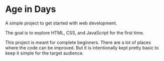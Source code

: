 # Age in Days
A simple project to get started with web development.

The goal is to explore HTML, CSS, and JavaScript for the first time.

This project is meant for complete beginners. There are a lot of places where the code can be improved. But it is intentionally kept pretty basic to keep it simple for the target audience.
